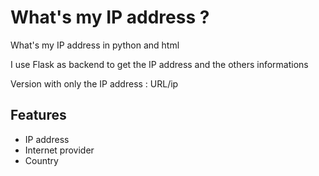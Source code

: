 # What's my IP address ?
What's my IP address in python and html

I use Flask as backend to get the IP address and the others informations

Version with only the IP address : URL/ip
## Features
* IP address
* Internet provider
* Country
